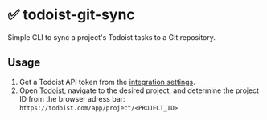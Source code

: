 # ✅ todoist-git-sync

Simple CLI to sync a project's Todoist tasks to a Git repository.

## Usage

1. Get a Todoist API token from the [integration settings](https://todoist.com/app/settings/integrations).
2. Open [Todoist](https://todoist.com/app/), navigate to the desired project, and determine the project ID from the browser adress bar: `https://todoist.com/app/project/<PROJECT_ID>`